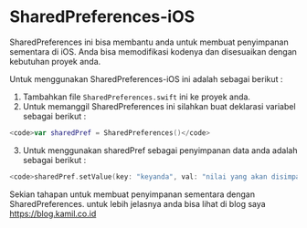 # SharedPreferences-iOS
SharedPreferences ini bisa membantu anda untuk membuat penyimpanan sementara di iOS. Anda bisa memodifikasi kodenya dan disesuaikan dengan kebutuhan proyek anda. 

Untuk menggunakan SharedPreferences-iOS ini adalah sebagai berikut :
1. Tambahkan file <code>SharedPreferences.swift</code> ini ke proyek anda.
2. Untuk memanggil SharedPreferences ini silahkan buat deklarasi variabel sebagai berikut :
```swift
<code>var sharedPref = SharedPreferences()</code>
```
3. Untuk menggunakan sharedPref sebagai penyimpanan data anda adalah sebagai berikut :
```swift
<code>sharedPref.setValue(key: "keyanda", val: "nilai yang akan disimpan")</code>
```
Sekian tahapan untuk membuat penyimpanan sementara dengan SharedPreferences. 
untuk lebih jelasnya anda bisa lihat di blog saya https://blog.kamil.co.id
